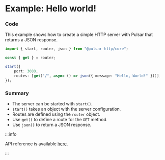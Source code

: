 # Example: Hello world!

### Code 

This example shows how to create a simple HTTP server with Pulsar that returns a JSON response.

```typescript title="index.ts"
import { start, router, json } from "@pulsar-http/core";

const { get } = router;

start({
    port: 3000,
    routes: [get("/", async () => json({ message: "Hello, World!" }))],
});
```

### Summary

- The server can be started with `start()`.
- `start()` takes an object with the server configuration.
- Routes are defined using the `router` object.
- Use `get()` to define a route for the `GET` method.
- Use `json()` to return a JSON response.

:::info

API reference is available [here](https://pulsar-http.github.io/api/index.html).

:::